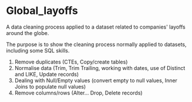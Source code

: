 # Global_layoffs
A data cleaning process applied to a dataset related to companies' layoffs around the globe.

The purpose is to show the cleaning process normally applied to datasets, including some SQL skills.

1. Remove duplicates (CTEs, Copy/create tables)
2. Normalise data (Trim, Trim Trailing, working with dates, use of Distinct and LIKE, Update records)
3. Dealing with Null/Empty values (convert empty to null values, Inner Joins to populate null values)
4. Remove columns/rows (Alter... Drop, Delete records)
